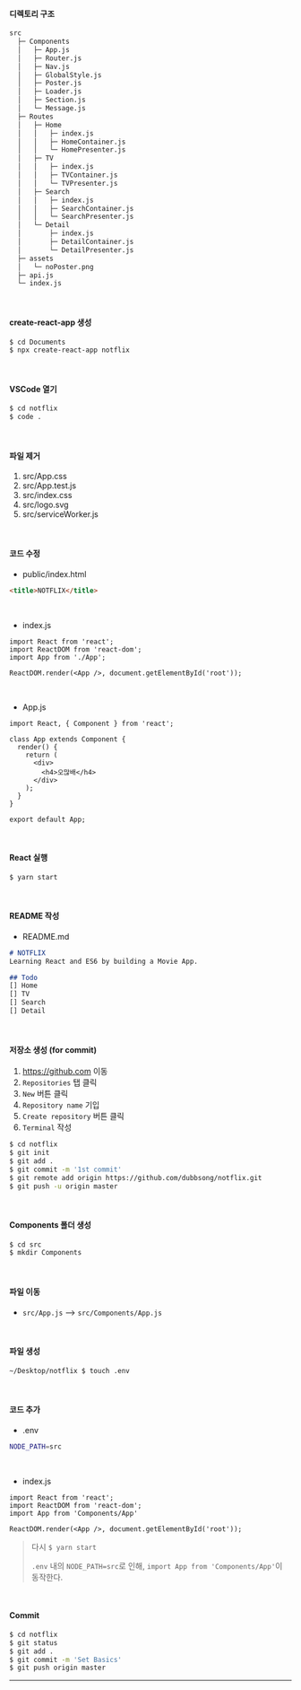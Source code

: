 #### 디렉토리 구조

```bash
src
  ├─ Components
  │   ├─ App.js
  │   ├─ Router.js
  │   ├─ Nav.js
  │   ├─ GlobalStyle.js
  │   ├─ Poster.js
  │   ├─ Loader.js
  │   ├─ Section.js
  │   └─ Message.js
  ├─ Routes
  │   ├─ Home
  │   │   ├─ index.js
  │   │   ├─ HomeContainer.js
  │   │   └─ HomePresenter.js
  │   ├─ TV
  │   │   ├─ index.js
  │   │   ├─ TVContainer.js
  │   │   └─ TVPresenter.js
  │   ├─ Search
  │   │   ├─ index.js
  │   │   ├─ SearchContainer.js
  │   │   └─ SearchPresenter.js
  │   └─ Detail
  │       ├─ index.js
  │       ├─ DetailContainer.js
  │       └─ DetailPresenter.js
  ├─ assets
  │   └─ noPoster.png
  ├─ api.js
  └─ index.js
```

<br>

#### create-react-app 생성

```bash
$ cd Documents
$ npx create-react-app notflix
```

<br>

#### VSCode 열기

```bash
$ cd notflix
$ code .
```

<br>

#### 파일 제거

1. src/App.css
2. src/App.test.js
3. src/index.css
4. src/logo.svg
5. src/serviceWorker.js

<br>

#### 코드 수정

- public/index.html

```html
<title>NOTFLIX</title>
```

<br>

- index.js

```react
import React from 'react';
import ReactDOM from 'react-dom';
import App from './App';

ReactDOM.render(<App />, document.getElementById('root'));
```

<br>

- App.js

```react
import React, { Component } from 'react';

class App extends Component {
  render() {
    return (
      <div>
        <h4>오많배</h4>
      </div>
    );
  }
}

export default App;
```

<br>

#### React 실행

```bash
$ yarn start
```

<br>

#### README 작성

- README.md

```markdown
# NOTFLIX
Learning React and ES6 by building a Movie App.

## Todo
[] Home
[] TV
[] Search
[] Detail
```

<br>

#### 저장소 생성 (for commit)

1. https://github.com 이동
2. `Repositories` 탭 클릭
3. `New` 버튼 클릭
4. `Repository name` 기입
5. `Create repository` 버튼 클릭
6. `Terminal` 작성

```bash
$ cd notflix
$ git init
$ git add .
$ git commit -m '1st commit'
$ git remote add origin https://github.com/dubbsong/notflix.git
$ git push -u origin master
```

<br>

#### Components 폴더 생성

```bash
$ cd src
$ mkdir Components
```

<br>

#### 파일 이동

- `src/App.js` —> `src/Components/App.js`

<br>

#### 파일 생성

```bash
~/Desktop/notflix $ touch .env
```

<br>

#### 코드 추가

- .env

```bash
NODE_PATH=src
```

<br>

- index.js

```react
import React from 'react';
import ReactDOM from 'react-dom';
import App from 'Components/App'

ReactDOM.render(<App />, document.getElementById('root'));
```

> 다시 `$ yarn start`
>
> `.env` 내의 `NODE_PATH=src`로 인해, `import App from 'Components/App'`이 동작한다.

<br>

#### Commit

```bash
$ cd notflix
$ git status
$ git add .
$ git commit -m 'Set Basics'
$ git push origin master
```

------

<br>

<br>